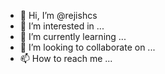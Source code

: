 - 👋 Hi, I’m @rejishcs
- 👀 I’m interested in ...
- 🌱 I’m currently learning ...
- 💞️ I’m looking to collaborate on ...
- 📫 How to reach me ...

<!---
rejishcs/rejishcs is a ✨ special ✨ repository because its `README.md` (this file) appears on your GitHub profile.
You can click the Preview link to take a look at your changes.
--->

